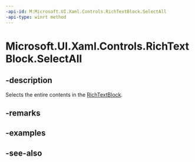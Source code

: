 ```yaml
---
-api-id: M:Microsoft.UI.Xaml.Controls.RichTextBlock.SelectAll
-api-type: winrt method
---
```


<!-- Method syntax
public void SelectAll()
-->

# Microsoft.UI.Xaml.Controls.RichTextBlock.SelectAll

## -description
Selects the entire contents in the [RichTextBlock](richtextblock.md).

## -remarks

## -examples

## -see-also
